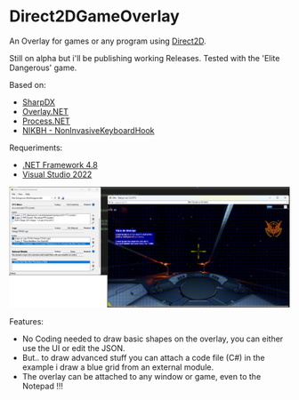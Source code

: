 # Direct2DGameOverlay
An Overlay for games or any program using [Direct2D](https://learn.microsoft.com/en-us/windows/win32/direct2d/direct2d-portal).

Still on alpha but i'll be publishing working Releases.
Tested with the 'Elite Dangerous' game.

Based on:
- [SharpDX](https://github.com/sharpdx/SharpDX)
- [Overlay.NET](https://github.com/lolp1/Overlay.NET) 
- [Process.NET](https://github.com/lolp1/Process.NET)
- [NIKBH - NonInvasiveKeyboardHook](https://github.com/kfirprods/NonInvasiveKeyboardHook)

Requeriments:
- [.NET Framework 4.8](https://dotnet.microsoft.com/es-es/download/dotnet-framework/net48)
- [Visual Studio 2022](https://visualstudio.microsoft.com/thank-you-downloading-visual-studio/?sku=Community&channel=Release&version=VS2022)

![Direct2DGameOverlay](static/preview1.png)

Features:
- No Coding needed to draw basic shapes on the overlay, you can either use the UI or edit the JSON.
- But.. to draw advanced stuff you can attach a code file (C#) in the example i draw a blue grid from an external module.
- The overlay can be attached to any window or game, even to the Notepad !!!
